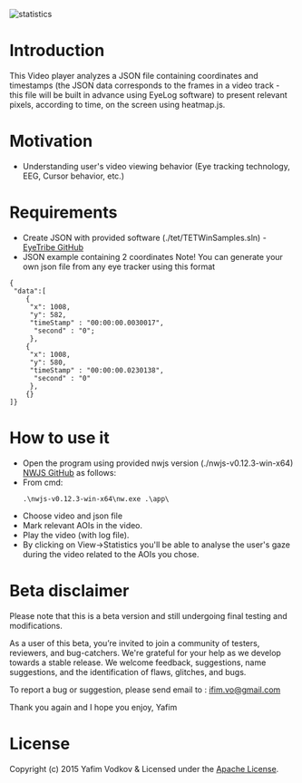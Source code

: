 ![statistics](https://postimg.org/image/x41l6olpl/)


# Introduction
This Video player analyzes a JSON file containing coordinates and timestamps (the JSON data corresponds to the frames in a video track - this file will be built in advance using EyeLog software) to present relevant pixels, according to time, on the screen using heatmap.js.

# Motivation
* Understanding user's video viewing behavior (Eye tracking technology, EEG, Cursor behavior, etc.) 

# Requirements
* Create JSON with provided software (./tet/TETWinSamples.sln) - [EyeTribe  GitHub](https://github.com/EyeTribe/tet-csharp-samples)
* JSON example containing 2 coordinates
Note! You can generate your own json file from any eye tracker using this format

```<JSON>
{
 "data":[
	{
	 "x": 1008,
	 "y": 582,
	 "timeStamp" : "00:00:00.0030017",
	  "second" : "0";
	 },
	{
	 "x": 1008,
	 "y": 580,
	 "timeStamp" : "00:00:00.0230138",
	  "second" : "0"
	 },
	{}
]}
```

# How to use it
* Open the program using provided nwjs version (./nwjs-v0.12.3-win-x64) [NWJS  GitHub](https://github.com/nwjs/nw.js) as follows:
* From cmd:
	```
	.\nwjs-v0.12.3-win-x64\nw.exe .\app\
	```
* Choose video and json file
* Mark relevant AOIs in the video. 
* Play the video (with log file).
* By clicking on View->Statistics you'll be able to analyse the user's gaze during the video related to the AOIs you chose.

# Beta disclaimer
Please note that this is a beta version and still undergoing final testing and modifications.

As a user of this beta, you’re invited to join a community of testers, reviewers, and bug-catchers. We're grateful for your help as we develop towards a stable release. We welcome feedback, suggestions, name suggestions, and the identification of flaws, glitches, and bugs.

To report a bug or suggestion, please send email to : ifim.vo@gmail.com

Thank you again and I hope you enjoy,
Yafim

# License
Copyright (c) 2015 Yafim Vodkov & Licensed under the [Apache License](LICENSE.md).
